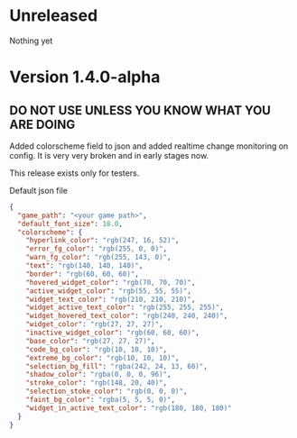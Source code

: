# Unreleased

Nothing yet

# Version 1.4.0-alpha
## DO NOT USE UNLESS YOU KNOW WHAT YOU ARE DOING
Added colorscheme field to json and added realtime change monitoring on config. It is very very broken and in early stages now.

This release exists only for testers.

Default json file
```json
{
  "game_path": "<your game path>",
  "default_font_size": 18.0,
  "colorscheme": {
    "hyperlink_color": "rgb(247, 16, 52)",
    "error_fg_color": "rgb(255, 0, 0)",
    "warn_fg_color": "rgb(255, 143, 0)",
    "text": "rgb(140, 140, 140)",
    "border": "rgb(60, 60, 60)",
    "hovered_widget_color": "rgb(70, 70, 70)",
    "active_widget_color": "rgb(55, 55, 55)",
    "widget_text_color": "rgb(210, 210, 210)",
    "widget_active_text_color": "rgb(255, 255, 255)",
    "widget_hovered_text_color": "rgb(240, 240, 240)",
    "widget_color": "rgb(27, 27, 27)",
    "inactive_widget_color": "rgb(60, 60, 60)",
    "base_color": "rgb(27, 27, 27)",
    "code_bg_color": "rgb(10, 10, 10)",
    "extreme_bg_color": "rgb(10, 10, 10)",
    "selection_bg_fill": "rgba(242, 24, 13, 60)",
    "shadow_color": "rgba(0, 0, 0, 96)",
    "stroke_color": "rgb(148, 20, 40)",
    "selection_stoke_color": "rgb(0, 0, 0)",
    "faint_bg_color": "rgba(5, 5, 5, 0)",
    "widget_in_active_text_color": "rgb(180, 180, 180)"
  }
}
```